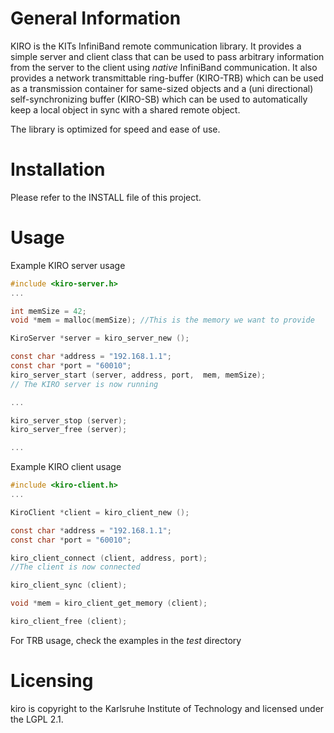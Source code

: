 General Information
======================

KIRO is the KITs InfiniBand remote communication library.
It provides a simple server and client class that can be used to pass arbitrary
information from the server to the client using _native_ InfiniBand
communication.
It also provides a network transmittable ring-buffer (KIRO-TRB) which can be used as
a transmission container for same-sized objects and a (uni directional) self-synchronizing buffer (KIRO-SB) which can be used to automatically keep a local object in sync with a shared remote object.

The library is optimized for speed and ease of use.


Installation
=====================

Please refer to the INSTALL file of this project.


Usage
====================

Example KIRO server usage

```C
#include <kiro-server.h>
...

int memSize = 42;
void *mem = malloc(memSize); //This is the memory we want to provide

KiroServer *server = kiro_server_new ();

const char *address = "192.168.1.1";
const char *port = "60010";
kiro_server_start (server, address, port,  mem, memSize);
// The KIRO server is now running

...

kiro_server_stop (server);
kiro_server_free (server);

...
```

Example KIRO client usage
```C
#include <kiro-client.h>
...

KiroClient *client = kiro_client_new ();

const char *address = "192.168.1.1";
const char *port = "60010";

kiro_client_connect (client, address, port);
//The client is now connected

kiro_client_sync (client);

void *mem = kiro_client_get_memory (client);

kiro_client_free (client);
```

For TRB usage, check the examples in the _test_ directory


Licensing
=====================

kiro is copyright to the Karlsruhe Institute of Technology and licensed under
the LGPL 2.1.
